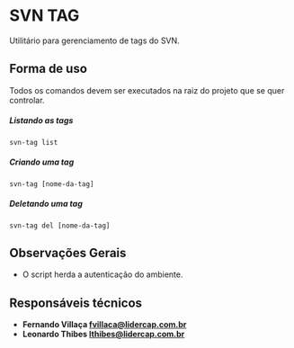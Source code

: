 SVN TAG
=======

Utilitário para gerenciamento de tags do SVN.

Forma de uso
------------

Todos os comandos devem ser executados na raiz do projeto que se quer controlar.

##### Listando as tags

```
svn-tag list
```

##### Criando uma tag

```
svn-tag [nome-da-tag]
```

##### Deletando uma tag

```
svn-tag del [nome-da-tag]
```

Observações Gerais
------------------

 * O script herda a autenticação do ambiente.

Responsáveis técnicos
---------------------

 * **Fernando Villaça <fvillaca@lidercap.com.br>**
 * **Leonardo Thibes  <lthibes@lidercap.com.br>**
